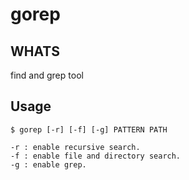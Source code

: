 # gorep

## WHATS
find and grep tool

## Usage
```
$ gorep [-r] [-f] [-g] PATTERN PATH

-r : enable recursive search.
-f : enable file and directory search.
-g : enable grep.
```

